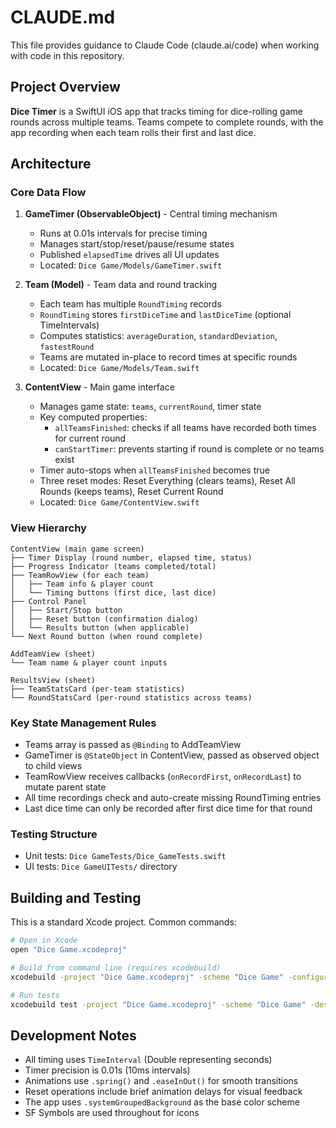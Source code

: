 # CLAUDE.md

This file provides guidance to Claude Code (claude.ai/code) when working with code in this repository.

## Project Overview

**Dice Timer** is a SwiftUI iOS app that tracks timing for dice-rolling game rounds across multiple teams. Teams compete to complete rounds, with the app recording when each team rolls their first and last dice.

## Architecture

### Core Data Flow

1. **GameTimer (ObservableObject)** - Central timing mechanism
   - Runs at 0.01s intervals for precise timing
   - Manages start/stop/reset/pause/resume states
   - Published `elapsedTime` drives all UI updates
   - Located: `Dice Game/Models/GameTimer.swift`

2. **Team (Model)** - Team data and round tracking
   - Each team has multiple `RoundTiming` records
   - `RoundTiming` stores `firstDiceTime` and `lastDiceTime` (optional TimeIntervals)
   - Computes statistics: `averageDuration`, `standardDeviation`, `fastestRound`
   - Teams are mutated in-place to record times at specific rounds
   - Located: `Dice Game/Models/Team.swift`

3. **ContentView** - Main game interface
   - Manages game state: `teams`, `currentRound`, timer state
   - Key computed properties:
     - `allTeamsFinished`: checks if all teams have recorded both times for current round
     - `canStartTimer`: prevents starting if round is complete or no teams exist
   - Timer auto-stops when `allTeamsFinished` becomes true
   - Three reset modes: Reset Everything (clears teams), Reset All Rounds (keeps teams), Reset Current Round
   - Located: `Dice Game/ContentView.swift`

### View Hierarchy

```
ContentView (main game screen)
├── Timer Display (round number, elapsed time, status)
├── Progress Indicator (teams completed/total)
├── TeamRowView (for each team)
│   ├── Team info & player count
│   └── Timing buttons (first dice, last dice)
├── Control Panel
│   ├── Start/Stop button
│   ├── Reset button (confirmation dialog)
│   └── Results button (when applicable)
└── Next Round button (when round complete)

AddTeamView (sheet)
└── Team name & player count inputs

ResultsView (sheet)
├── TeamStatsCard (per-team statistics)
└── RoundStatsCard (per-round statistics across teams)
```

### Key State Management Rules

- Teams array is passed as `@Binding` to AddTeamView
- GameTimer is `@StateObject` in ContentView, passed as observed object to child views
- TeamRowView receives callbacks (`onRecordFirst`, `onRecordLast`) to mutate parent state
- All time recordings check and auto-create missing RoundTiming entries
- Last dice time can only be recorded after first dice time for that round

### Testing Structure

- Unit tests: `Dice GameTests/Dice_GameTests.swift`
- UI tests: `Dice GameUITests/` directory

## Building and Testing

This is a standard Xcode project. Common commands:

```bash
# Open in Xcode
open "Dice Game.xcodeproj"

# Build from command line (requires xcodebuild)
xcodebuild -project "Dice Game.xcodeproj" -scheme "Dice Game" -configuration Debug build

# Run tests
xcodebuild test -project "Dice Game.xcodeproj" -scheme "Dice Game" -destination 'platform=iOS Simulator,name=iPhone 15'
```

## Development Notes

- All timing uses `TimeInterval` (Double representing seconds)
- Timer precision is 0.01s (10ms intervals)
- Animations use `.spring()` and `.easeInOut()` for smooth transitions
- Reset operations include brief animation delays for visual feedback
- The app uses `.systemGroupedBackground` as the base color scheme
- SF Symbols are used throughout for icons
